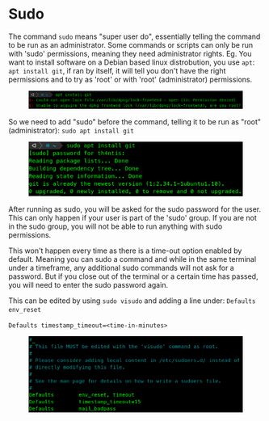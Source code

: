 # Sudo

The command `sudo` means "super user do", essentially telling the command to be run as an administrator. Some commands or scripts can only be run with 'sudo' permissions, meaning they need administrator rights. Eg. You want to install software on a Debian based linux distrobution, you use `apt`: `apt install git`, if ran by itself, it will tell you don't have the right permissions and to try as 'root' or with 'root' (administrator) permissions.

<figure><img src="../../.gitbook/assets/image (7).png" alt=""><figcaption></figcaption></figure>

So we need to add "sudo" before the command, telling it to be run as "root" (administrator): `sudo apt install git`

<figure><img src="../../.gitbook/assets/image (1) (1) (1).png" alt=""><figcaption></figcaption></figure>

After running as sudo, you will be asked for the sudo password for the user. This can only happen if your user is part of the 'sudo' group. If you are not in the sudo group, you will not be able to run anything with sudo permissions.

This won't happen every time as there is a time-out option enabled by default. Meaning you can sudo a command and while in the same terminal under a timeframe, any additional sudo commands will not ask for a password. But if you close out of the terminal or a certain time has passed, you will need to enter the sudo password again.

This can be edited by using `sudo visudo` and adding a line under: `Defaults env_reset`

`Defaults timestamp_timeout=<time-in-minutes>`

<figure><img src="../../.gitbook/assets/image (3) (1).png" alt=""><figcaption></figcaption></figure>
